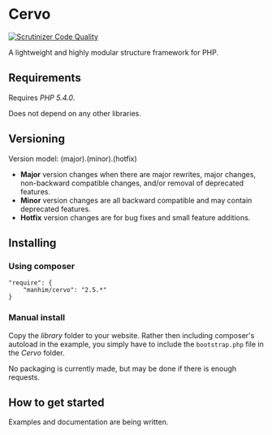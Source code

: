 Cervo
=====

[![Scrutinizer Code Quality](https://scrutinizer-ci.com/g/Manhim/Cervo/badges/quality-score.png?b=master)](https://scrutinizer-ci.com/g/Manhim/Cervo/?branch=master)

A lightweight and highly modular structure framework for PHP.


Requirements
------------

Requires *PHP 5.4.0*.

Does not depend on any other libraries.


Versioning
----------

Version model: (major).(minor).(hotfix)

 - **Major** version changes when there are major rewrites, major changes, non-backward compatible changes, and/or removal of deprecated features.
 - **Minor** version changes are all backward compatible and may contain deprecated features.
 - **Hotfix** version changes are for bug fixes and small feature additions.


Installing
----------

### Using composer

```
"require": {
    "manhim/cervo": "2.5.*"
}
```

### Manual install

Copy the *library* folder to your website. Rather then including composer's autoload in the example, you simply have to include the `bootstrap.php` file in the *Cervo* folder.

No packaging is currently made, but may be done if there is enough requests.


How to get started
------------------

Examples and documentation are being written.
